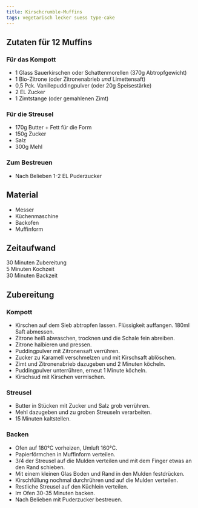 ```yaml
---
title: Kirschcrumble-Muffins
tags: vegetarisch lecker suess type-cake
---
```

## Zutaten für 12 Muffins
### Für das Kompott
* 1 Glass Sauerkirschen oder Schattenmorellen (370g Abtropfgewicht)
* 1 Bio-Zitrone (oder Zitronenabrieb _und_ Limettensaft)
* 0,5 Pck. Vanillepuddingpulver (oder 20g Speisestärke)
* 2 EL Zucker
* 1 Zimtstange (oder gemahlenen Zimt)

### Für die Streusel
* 170g Butter + Fett für die Form
* 150g Zucker
* Salz
* 300g Mehl

### Zum Bestreuen
* Nach Belieben 1-2 EL Puderzucker
  
## Material
 * Messer
 * Küchenmaschine
 * Backofen
 * Muffinform

## Zeitaufwand
 30 Minuten Zubereitung    
  5 Minuten Kochzeit  
  30 Minuten Backzeit

## Zubereitung
### Kompott
* Kirschen auf dem Sieb abtropfen lassen. Flüssigkeit auffangen. 180ml Saft abmessen.
* Zitrone heiß abwaschen, trocknen und die Schale fein abreiben.
* Zitrone halbieren und pressen.
* Puddingpulver mit Zitronensaft verrühren.
* Zucker zu Karamell verschmelzen und mit Kirschsaft ablöschen.
* Zimt und Zitronenabrieb dazugeben und 2 Minuten köcheln.
* Puddingpulver unterrühren, erneut 1 Minute köcheln.
* Kirschsud mit Kirschen vermischen.

### Streusel
* Butter in Stücken mit Zucker und Salz grob verrühren.
* Mehl dazugeben und zu groben Streuseln verarbeiten.
* 15 Minuten kaltstellen.

### Backen
* Ofen auf 180°C vorheizen, Umluft 160°C.
* Papierförmchen in Muffinform verteilen.
* 3/4 der Streusel auf die Mulden verteilen und mit dem Finger etwas an den Rand schieben.
* Mit einem kleinen Glas Boden und Rand in den Mulden festdrücken.
* Kirschfüllung nochmal durchrühren und auf die Mulden verteilen.
* Restliche Streusel auf den Küchlein verteilen.
* Im Ofen 30-35 Minuten backen.
* Nach Belieben mit Puderzucker bestreuen.
